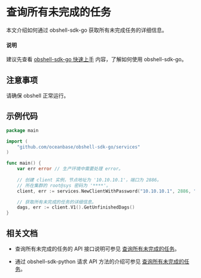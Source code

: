 # 查询所有未完成的任务

本文介绍如何通过 obshell-sdk-go 获取所有未完成任务的详细信息。

<main id="notice" type='explain'>
  <h4>说明</h4>
  <p>建议先查看 <a href='../100.quickstart-of-go.md'>obshell-sdk-go 快速上手</a> 内容，了解如何使用 obshell-sdk-go。</p>
</main>

## 注意事项

请确保 obshell 正常运行。

## 示例代码

```go
package main

import (
    "github.com/oceanbase/obshell-sdk-go/services"
)

func main() {
    var err error // 生产环境中需要处理 error。
    
    // 创建 client 实例，节点地址为 '10.10.10.1'，端口为 2886。
    // 所在集群的 root@sys 密码为 '****'。
    client, err := services.NewClientWithPassword("10.10.10.1", 2886, "***")

    // 获取所有未完成的任务的详细信息。
    dags, err := client.V1().GetUnfinishedDags()
}
```

## 相关文档

* 查询所有未完成的任务的 API 接口说明可参见 [查询所有未完成的任务](../../../400.obshell-api-reference/1000.task-management/2300.get-all-unfinish-task.md)。

* 通过 obshell-sdk-python 请求 API 方法的介绍可参见 [查询所有未完成的任务](../../100.python/1000.task-management/2300.get-all-unfinish-task-of-python.md)。
